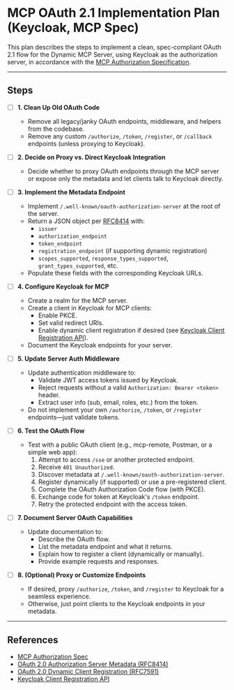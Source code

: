 # MCP OAuth 2.1 Implementation Plan (Keycloak, MCP Spec)

This plan describes the steps to implement a clean, spec-compliant OAuth 2.1 flow for the Dynamic MCP Server, using Keycloak as the authorization server, in accordance with the [MCP Authorization Specification](https://modelcontextprotocol.io/specification/2025-03-26/basic/authorization).

---

## Steps

- [ ] **1. Clean Up Old OAuth Code**

  - Remove all legacy/janky OAuth endpoints, middleware, and helpers from the codebase.
  - Remove any custom `/authorize`, `/token`, `/register`, or `/callback` endpoints (unless proxying to Keycloak).

- [ ] **2. Decide on Proxy vs. Direct Keycloak Integration**

  - Decide whether to proxy OAuth endpoints through the MCP server or expose only the metadata and let clients talk to Keycloak directly.

- [ ] **3. Implement the Metadata Endpoint**

  - Implement `/.well-known/oauth-authorization-server` at the root of the server.
  - Return a JSON object per [RFC8414](https://datatracker.ietf.org/doc/html/rfc8414) with:
    - `issuer`
    - `authorization_endpoint`
    - `token_endpoint`
    - `registration_endpoint` (if supporting dynamic registration)
    - `scopes_supported`, `response_types_supported`, `grant_types_supported`, etc.
  - Populate these fields with the corresponding Keycloak URLs.

- [ ] **4. Configure Keycloak for MCP**

  - Create a realm for the MCP server.
  - Create a client in Keycloak for MCP clients:
    - Enable PKCE.
    - Set valid redirect URIs.
    - Enable dynamic client registration if desired (see [Keycloak Client Registration API](https://www.keycloak.org/docs/latest/server_admin/#_client_registration)).
  - Document the Keycloak endpoints for your server.

- [ ] **5. Update Server Auth Middleware**

  - Update authentication middleware to:
    - Validate JWT access tokens issued by Keycloak.
    - Reject requests without a valid `Authorization: Bearer <token>` header.
    - Extract user info (sub, email, roles, etc.) from the token.
  - Do not implement your own `/authorize`, `/token`, or `/register` endpoints—just validate tokens.

- [ ] **6. Test the OAuth Flow**

  - Test with a public OAuth client (e.g., mcp-remote, Postman, or a simple web app):
    1. Attempt to access `/sse` or another protected endpoint.
    2. Receive `401 Unauthorized`.
    3. Discover metadata at `/.well-known/oauth-authorization-server`.
    4. Register dynamically (if supported) or use a pre-registered client.
    5. Complete the OAuth Authorization Code flow (with PKCE).
    6. Exchange code for token at Keycloak's `/token` endpoint.
    7. Retry the protected endpoint with the access token.

- [ ] **7. Document Server OAuth Capabilities**

  - Update documentation to:
    - Describe the OAuth flow.
    - List the metadata endpoint and what it returns.
    - Explain how to register a client (dynamically or manually).
    - Provide example requests and responses.

- [ ] **8. (Optional) Proxy or Customize Endpoints**
  - If desired, proxy `/authorize`, `/token`, and `/register` to Keycloak for a seamless experience.
  - Otherwise, just point clients to the Keycloak endpoints in your metadata.

---

## References

- [MCP Authorization Spec](https://modelcontextprotocol.io/specification/2025-03-26/basic/authorization)
- [OAuth 2.0 Authorization Server Metadata (RFC8414)](https://datatracker.ietf.org/doc/html/rfc8414)
- [OAuth 2.0 Dynamic Client Registration (RFC7591)](https://datatracker.ietf.org/doc/html/rfc7591)
- [Keycloak Client Registration API](https://www.keycloak.org/docs/latest/server_admin/#_client_registration)
